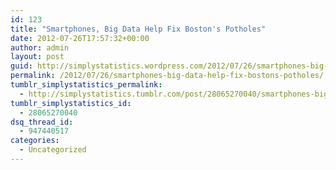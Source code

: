 ```yaml
---
id: 123
title: "Smartphones, Big Data Help Fix Boston's Potholes"
date: 2012-07-26T17:57:32+00:00
author: admin
layout: post
guid: http://simplystatistics.wordpress.com/2012/07/26/smartphones-big-data-help-fix-bostons-potholes
permalink: /2012/07/26/smartphones-big-data-help-fix-bostons-potholes/
tumblr_simplystatistics_permalink:
  - http://simplystatistics.tumblr.com/post/28065270040/smartphones-big-data-help-fix-bostons-potholes
tumblr_simplystatistics_id:
  - 28065270040
dsq_thread_id:
  - 947440517
categories:
  - Uncategorized
---
```

[](http://www.informationweek.com/news/software/info_management/240004303)